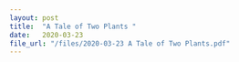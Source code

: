 ```yaml
---
layout: post
title:  "A Tale of Two Plants "
date:   2020-03-23
file_url: "/files/2020-03-23 A Tale of Two Plants.pdf"
---
```

